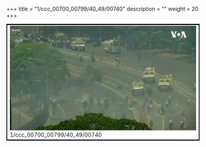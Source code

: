 +++
title = "1/ccc_00700_00799/40_49/00740"
description = ""
weight = 20
+++

<table style="border:2px solid black;max-width:800px;max-height:800px;" 
><tr><td>
<img class="center-fit-jpg"
src="/jpg_/aaa_20190430_NxaOmWaI8sI_00739.jpg">
1/ccc_00700_00799/40_49/00740
</img></td></tr></table>
